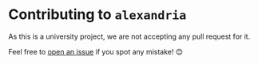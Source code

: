 # Contributing to `alexandria`

As this is a university project, we are not accepting any pull request for it.

Feel free to [open an issue](https://github.com/Steffo99/alexandria/issues/new) if you spot any mistake! 😊
